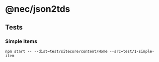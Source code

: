 # @nec/json2tds

## Tests

### Simple Items
```
npm start -- --dist=test/sitecore/content/Home --src=test/1-simple-item
```
